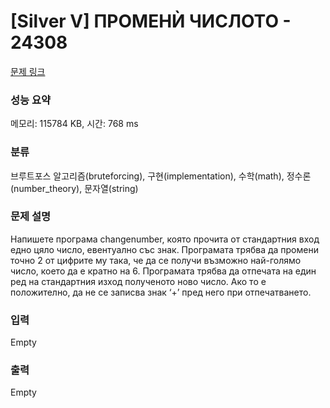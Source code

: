 # [Silver V] ПРОМЕНЍ ЧИСЛОТО - 24308 

[문제 링크](https://www.acmicpc.net/problem/24308) 

### 성능 요약

메모리: 115784 KB, 시간: 768 ms

### 분류

브루트포스 알고리즘(bruteforcing), 구현(implementation), 수학(math), 정수론(number_theory), 문자열(string)

### 문제 설명

<p>Напишете програма changenumber, която прочита от стандартния вход едно цяло число, евентуално със знак. Програмата трябва да промени точно 2 от цифрите му така, че да се получи възможно най-голямо число, което да е кратно на 6. Програмата трябва да отпечата на един ред на стандартния изход полученото ново число. Ако то е положително, да не се записва знак ‘+’ пред него при отпечатването.</p>

### 입력 

 Empty

### 출력 

 Empty

